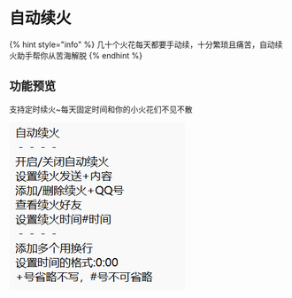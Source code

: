 # 自动续火

{% hint style="info" %}
几十个火花每天都要手动续，十分繁琐且痛苦，自动续火助手帮你从苦海解脱
{% endhint %}

## 功能预览

支持定时续火\~每天固定时间和你的小火花们不见不散

![](<../.gitbook/assets/image (1).png>)

